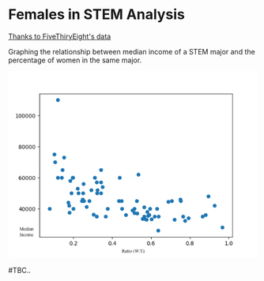 # Females in STEM Analysis

[Thanks to FiveThiryEight's data](https://github.com/fivethirtyeight/data/blob/master/college-majors/women-stem.csv)

Graphing the relationship between median income of a STEM major and the percentage of women in the same major. 

![income vs % females](https://github.com/jessincase/females-in-stem-analysis/blob/master/ratio_vs_median_income.png)

#TBC.. 
